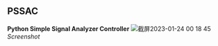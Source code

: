 PSSAC
---------
**Python Simple Signal Analyzer Controller**
![截屏2023-01-24 00 18 45](https://user-images.githubusercontent.com/100686975/214210553-586c2480-3607-460a-a158-dd312b037a2e.png)
*Screenshot*
